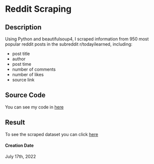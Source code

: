 # Reddit Scraping

## Description

Using Python and beautifulsoup4, I scraped information from 950 most popular reddit posts in the subreddit r/todayilearned, including: 
- post title 
- author 
- post time 
- number of comments 
- number of likes 
- source link

## Source Code

You can see my code in [here](https://github.com/malikkarim14/Reddit-Scraping/blob/9f8e159faf693c05f8dcc5a3aa1b629705e82bf3/Scrape_Reddit.ipynb)

## Result

To see the scraped dataset you can click [here](https://drive.google.com/file/d/10FVvc3h6mKEmXuNrDYHZdGANtxkssONb/view?usp=sharing)





#### Creation Date

July 17th, 2022
